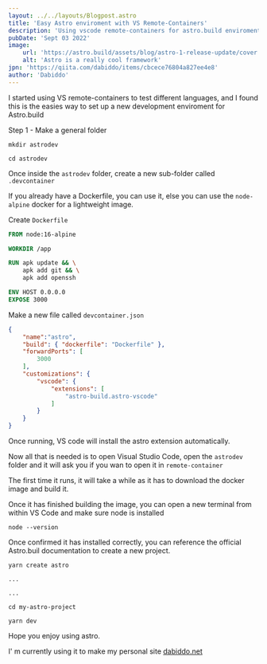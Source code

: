 ```yaml
---
layout: ../../layouts/Blogpost.astro
title: 'Easy Astro enviroment with VS Remote-Containers'
description: 'Using vscode remote-containers for astro.build enviroment'
pubDate: 'Sept 03 2022'
image:
    url: 'https://astro.build/assets/blog/astro-1-release-update/cover.jpeg' 
    alt: 'Astro is a really cool framework'
jpn: 'https://qiita.com/dabiddo/items/cbcece76804a827ee4e8'
author: 'Dabiddo'
---
```


I started using VS remote-containers to test different languages, and I found this is the easies way to set up a new development enviroment for Astro.build

Step 1 - Make a general folder

<div class="mockup-code w-6">
  <pre data-prefix="$"><code>mkdir astrodev</code></pre>
  <pre data-prefix="$"><code>cd astrodev</code></pre>
</div>

Once inside the `astrodev` folder, create a new sub-folder called `.devcontainer`

If you already have a Dockerfile, you can use it, else you can use the `node-alpine` docker for a lightweight image.

Create `Dockerfile`

```dockerfile
FROM node:16-alpine 

WORKDIR /app

RUN apk update && \
    apk add git && \
    apk add openssh

ENV HOST 0.0.0.0
EXPOSE 3000

```

Make a new file called `devcontainer.json`

```json
{
    "name":"astro",
    "build": { "dockerfile": "Dockerfile" },
	"forwardPorts": [
		3000
	],
	"customizations": {
		"vscode": {
			"extensions": [
				"astro-build.astro-vscode"
			]
		}
	}
}
```

Once running, VS code will install the astro extension automatically.

Now all that is needed is to open Visual Studio Code, open the `astrodev` folder and it will ask you if you wan to open it in `remote-container`

The first time it runs, it will take a while as it has to download the docker image and build it.

Once it has finished building the image, you can open a new terminal from within VS Code and make sure node is installed

`node --version`

Once confirmed it has installed correctly, you can reference the official Astro.buil documentation to create a new project.

<div class="mockup-code">
  <pre data-prefix="$"><code>yarn create astro</code></pre>
  <pre ><code>...</code></pre>
  <pre ><code>...</code></pre>
  <pre data-prefix="$"><code>cd my-astro-project</code></pre>
  <pre data-prefix="$"><code>yarn dev</code></pre>
</div>

Hope you enjoy using astro.

I' m currently using it to make my personal site <a href="www.dabiddo.net">dabiddo.net</a>